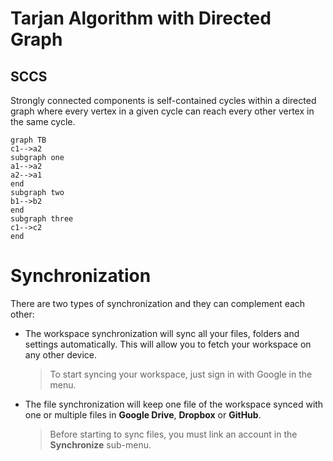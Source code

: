 # Tarjan Algorithm with Directed Graph

## SCCS
Strongly connected components is self-contained cycles within a directed graph where every vertex in a given cycle can reach every other vertex in the same cycle. 


```mermaid
graph TB
c1-->a2
subgraph one
a1-->a2
a2-->a1
end
subgraph two
b1-->b2
end
subgraph three
c1-->c2
end

```

# Synchronization
There are two types of synchronization and they can complement each other:

- The workspace synchronization will sync all your files, folders and settings automatically. This will allow you to fetch your workspace on any other device.
	> To start syncing your workspace, just sign in with Google in the menu.

- The file synchronization will keep one file of the workspace synced with one or multiple files in **Google Drive**, **Dropbox** or **GitHub**.
	> Before starting to sync files, you must link an account in the **Synchronize** sub-menu.




<!--stackedit_data:
eyJoaXN0b3J5IjpbMjAzOTQzNTA0MiwtMTQ3NjM3ODg1MV19
-->